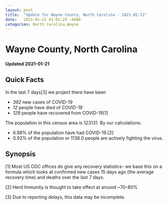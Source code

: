 ```yaml
---
layout: post
title:  "Update for Wayne County, North Carolina - 2021-01-21"
date:   2021-01-21 01:01:29 -0600
categories: North Carolina,Wayne
---
```


# Wayne County, North Carolina
#### Updated 2021-01-21

## Quick Facts

In the last 7 days[3] we project there have been
- *392* new cases of COVID-19
- *12* people have died of COVID-19
- *129* people have recovered from COVID-19[1]

The population in this census area is 123131. By our calculations:
- 6.98% of the population have had COVID-19.[2]
- 0.92% of the population or 1138.0 people are actively fighting the virus.

## Synopsis




[1] Most US CDC offices do give any recovery statistics- we base this on a formula which looks at confirmed new cases
15 days ago (the average recovery time) and deaths over the last 7 days.

[2] Herd Immunity is thought to take effect at around ~70-80%

[3] Due to reporting delays, this data may be incomplete.
 
    